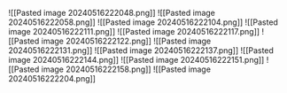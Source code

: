![[Pasted image 20240516222048.png]]
![[Pasted image 20240516222058.png]]
![[Pasted image 20240516222104.png]]
![[Pasted image 20240516222111.png]]
![[Pasted image 20240516222117.png]]
![[Pasted image 20240516222122.png]]
![[Pasted image 20240516222131.png]]
![[Pasted image 20240516222137.png]]
![[Pasted image 20240516222144.png]]
![[Pasted image 20240516222151.png]]
![[Pasted image 20240516222158.png]]
![[Pasted image 20240516222204.png]]
